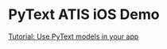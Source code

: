 # PyText ATIS iOS Demo
[Tutorial: Use PyText models in your app](https://pytext-pytext.readthedocs-hosted.com/en/latest/pytext_models_in_your_app.html)
